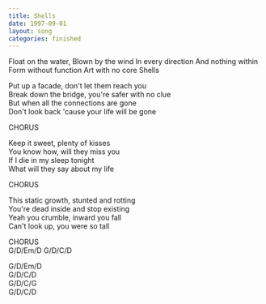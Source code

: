 ```yaml
---
title: Shells
date: 1997-09-01
layout: song
categories: finished
---
```

<div class="chorus">Float on the water,  
Blown by the wind  
In every direction  
And nothing within  
Form without function   
Art with no core  
Shells</div>

Put up a facade, don't let them reach you  
Break down the bridge, you're safer with no clue  
But when all the connections are gone  
Don't look back 'cause your life will be gone

<div class="chorus">CHORUS</div>

Keep it sweet, plenty of kisses  
You know how, will they miss you  
If I die in my sleep tonight  
What will they say about my life

<div class="chorus">CHORUS</div>

This static growth, stunted and rotting  
You're dead inside and stop existing  
Yeah you crumble, inward you fall  
Can't look up, you were so tall

<div class="chorus">CHORUS</div>
<div class="chords">G/D/Em/D  
G/D/C/D

G/D/Em/D  
G/D/C/D  
G/D/C/G  
G/D/C/D</div>
